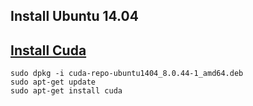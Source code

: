 
## Install Ubuntu 14.04

## [Install Cuda](https://developer.nvidia.com/cuda-downloads) 

`sudo dpkg -i cuda-repo-ubuntu1404_8.0.44-1_amd64.deb `  
`sudo apt-get update `  
`sudo apt-get install cuda `  
